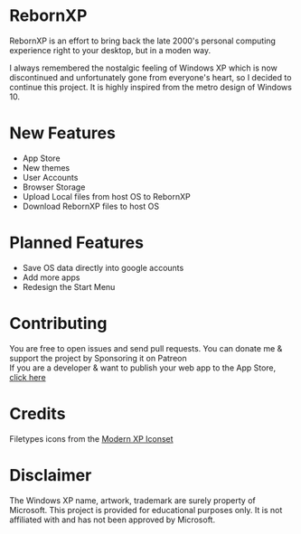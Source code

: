 RebornXP
===

RebornXP is an effort to bring back the late 2000's personal computing experience right to your desktop, but in a moden way.

I always remembered the nostalgic feeling of Windows XP which is now discontinued and unfortunately gone from everyone's heart, so I decided to continue this project. It is highly inspired from the metro design of Windows 10.

# New Features
- App Store
- New themes
- User Accounts
- Browser Storage
- Upload Local files from host OS to RebornXP
- Download RebornXP files to host OS
# Planned Features
- Save OS data directly into google accounts
- Add more apps
- Redesign the Start Menu

#  Contributing
You are free to open issues and send pull requests. You can donate me & support the project by Sponsoring it on Patreon<br>If you are a developer & want to publish your web app to the App Store, [click here](https://github.com/RebornXP/app-guide)

# Credits
Filetypes icons from the [Modern XP Iconset](https://www.deviantart.com/eatosdesign/art/Modern-XP-icons-449891585)

# Disclaimer
The Windows XP name, artwork, trademark are surely property of Microsoft. This project is provided for educational purposes only. It is not affiliated with and has not been approved by Microsoft.

